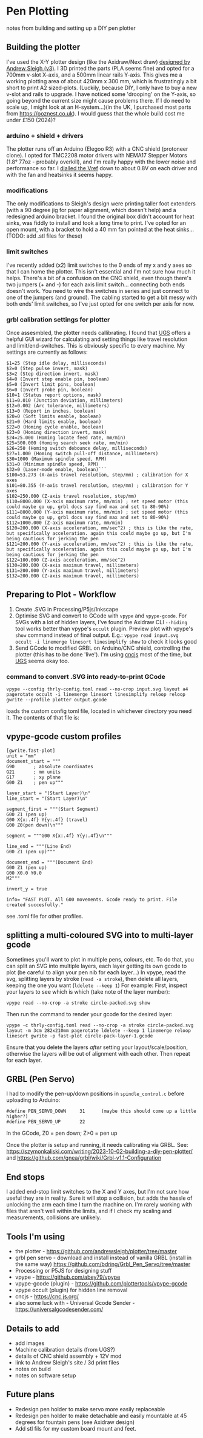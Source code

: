 # Pen Plotting

notes from building and setting up a DIY pen plotter

## Building the plotter

I've used the X-Y plotter design (like the Axidraw/Next draw) [designed by Andrew Sleigh (v3)](https://andrewsleigh.github.io/plotter/). I 3D printed the parts (PLA seems fine) and opted for a 700mm v-slot X-axis, and a 500mm linear rails Y-axis. This gives me a working plotting area of about 420mm x 300 mm, which is frustratingly a bit short to print A2 sized-plots. (Luckily, because DIY, I only have to buy a new v-slot and rails to upgrade. I have noticed some 'drooping' on the Y-axis, so going beyond the current size might cause problems there. If I do need to scale up, I might look at an H-system...)(in the UK, I purchased most parts from <https://ooznest.co.uk>). I would guess that the whole build cost me under £150 (2024)?

### arduino + shield + drivers

The plotter runs off an Arduino (Elegoo R3) with a CNC shield (protoneer clone). I opted for TMC2208 motor drivers with NEMA17 Stepper Motors (1.8° 77oz - probably overkill), and I'm really happy with the lower noise and performance so far. I [dialled the Vref](https://all3dp.com/2/vref-calculator-tmc2209-tmc2208-a4988/) down to about 0.8V on each driver and with the fan and heatsinks it seems happy.

### modifications

The only modifications to Sleigh's design were printing taller foot extenders (with a 90 degree jig for paper alignment, which doesn't help) and a redesigned arduino bracket. I found the original box didn't account for heat sinks, was fiddly to install and took a long time to print. I've opted for an open mount, with a bracket to hold a 40 mm fan pointed at the heat sinks... (TODO: add .stl files for these)

### limit switches

I've recently added (x2) limit switches to the 0 ends of my x and y axes so that I can home the plotter. This isn't essential and I'm not sure how much it helps. There's a bit of a confusion on the CNC shield, even though there's two jumpers (+ and -) for each axis limit switch... connecting both ends doesn't work. You need to wire the switches in series and just connect to one of the jumpers (and ground). The cabling started to get a bit messy with both ends' limit switches, so I've just opted for one switch per axis for now.

### grbl calibration settings for plotter

Once assesmbled, the plotter needs callibrating. I found that [UGS](https://winder.github.io/ugs_website/) offers a helpful GUI wizard for calculating and setting things like travel resolution and limit/end-switches. This is obviously specific to every machine. My settings are currently as follows:

```$0=10 (Step pulse time, microseconds)
$1=25 (Step idle delay, milliseconds)
$2=0 (Step pulse invert, mask)
$3=2 (Step direction invert, mask)
$4=0 (Invert step enable pin, boolean)
$5=0 (Invert limit pins, boolean)
$6=0 (Invert probe pin, boolean)
$10=1 (Status report options, mask)
$11=0.010 (Junction deviation, millimeters)
$12=0.002 (Arc tolerance, millimeters)
$13=0 (Report in inches, boolean)
$20=0 (Soft limits enable, boolean)
$21=0 (Hard limits enable, boolean)
$22=0 (Homing cycle enable, boolean)
$23=0 (Homing direction invert, mask)
$24=25.000 (Homing locate feed rate, mm/min)
$25=500.000 (Homing search seek rate, mm/min)
$26=250 (Homing switch debounce delay, milliseconds)
$27=1.000 (Homing switch pull-off distance, millimeters)
$30=1000 (Maximum spindle speed, RPM)
$31=0 (Minimum spindle speed, RPM)
$32=0 (Laser-mode enable, boolean)```
$100=53.273 (X-axis travel resolution, step/mm) ; calibration for X axes
$101=80.355 (Y-axis travel resolution, step/mm) ; calibration for Y axes
$102=250.000 (Z-axis travel resolution, step/mm)
$110=8000.000 (X-axis maximum rate, mm/min) ; set speed motor (this could maybe go up, grbl docs say find max and set to 80-90%)
$111=8000.000 (Y-axis maximum rate, mm/min) ; set speed motor (this could maybe go up, grbl docs say find max and set to 80-90%)
$112=1000.000 (Z-axis maximum rate, mm/min)
$120=200.000 (X-axis acceleration, mm/sec^2) ; this is like the rate, but specifically acceleration. again this could maybe go up, but I'm being cautious for jerking the pen
$121=200.000 (Y-axis acceleration, mm/sec^2) ; this is like the rate, but specifically acceleration. again this could maybe go up, but I'm being cautious for jerking the pen
$122=100.000 (Z-axis acceleration, mm/sec^2)
$130=200.000 (X-axis maximum travel, millimeters)
$131=200.000 (Y-axis maximum travel, millimeters)
$132=200.000 (Z-axis maximum travel, millimeters)
```

## Preparing to Plot - Workflow

1. Create .SVG in Processing/P5js/Inkscape
2. Optimise SVG and convert to GCode with `vpype` and `vpype-gcode`. For SVGs with a lot of hidden layers, I've found the Axidraw CLI `--hiding` tool works better than vpype's `occult` plugin.
   Preview plot with vpype's `show` command instead of final output. E.g.: `vpype read input.svg occult -i linemerge linesort linesimplify show` to check it looks good
4. Send GCode to modified GRBL on Arduino/CNC shield, controlling the plotter (this has to be done 'live'). I'm using [cncjs](https://cnc.js.org/) most of the time, but [UGS](https://winder.github.io/ugs_website/) seems okay too.

### command to convert .SVG into ready-to-print GCode

`vpype --config thrly-config.toml read --no-crop input.svg layout a4 pagerotate occult -i linemerge linesort linesimplify reloop reloop gwrite --profile plotter output.gcode`

loads the custom config toml file, located in whichever directory you need it. The contents of that file is:

## vpype-gcode custom profiles
```
[gwrite.fast-plot]
unit = "mm"
document_start = """
G90       ; absolute coordinates
G21       ; mm units
G17       ; xy plane
G00 Z1    ; pen up"""

layer_start = "(Start Layer)\n"
line_start = "(Start Layer)\n"

segment_first = """(Start Segment)
G00 Z1 (pen up)
G00 X{x:.4f} Y{y:.4f} (travel)
G00 Z0(pen down)\n"""

segment = """G00 X{x:.4f} Y{y:.4f}\n"""

line_end = """(Line End)
G00 Z1 (pen up)"""

document_end = """(Document End)
G00 Z1 (pen up)
G00 X0.0 Y0.0
M2"""

invert_y = true

info= "FAST PLOT. All G00 movements. Gcode ready to print. File created succesfully."
```
see .toml file for other profiles.

## splitting a multi-coloured SVG into to multi-layer gcode
Sometimes you'll want to plot in multiple pens, colours, etc. To do that, you can split an SVG into multiple layers, each layer getting its own gcode to plot (be careful to align your pen nib for each layer...)
In vpype, read the svg, splitting layers by stroke (`read -a stroke`), then delete all layers, keeping the one you want (`ldelete --keep 1`)
For example:
 First, inspect your layers to see which is which (take note of the layer number):
 
 `vpype read --no-crop -a stroke circle-packed.svg show`
 
 Then run the command to render your gcode for the desired layer:
 
 `vpype -c thrly-config.toml read --no-crop -a stroke circle-packed.svg layout -m 3cm 282x210mm pagerotate ldelete --keep 1 linemerge reloop linesort gwrite -p fast-plot circle-pack-layer-1.gcode`
 
 Ensure that you delete the layers _after_ setting your layout/scale/position, otherwise the layers will be out of alignment with each other.
 Then repeat for each layer.

## GRBL (Pen Servo)

I had to modify the pen-up/down positions in `spindle_control.c` before uploading to Arduino:

```
#define PEN_SERVO_DOWN     31      (maybe this should come up a little higher?)
#define PEN_SERVO_UP       22
```

In the GCode, Z0 = pen down; Z>0 = pen up

Once the plotter is setup and running, it needs calibrating via GRBL. See: <https://szymonkaliski.com/writing/2023-10-02-building-a-diy-pen-plotter/> and <https://github.com/gnea/grbl/wiki/Grbl-v1.1-Configuration>

## End stops
I added end-stop limit switches to the X and Y axes, but I'm not sure how useful they are in reality. Sure it will stop a collision, but adds the hassle of unlocking the arm each time I turn the machine on. I'm rarely working with files that aren't well within the limits, and if I check my scaling and measurements, collisions are unlikely.

## Tools I'm using

- the plotter -  <https://github.com/andrewsleigh/plotter/tree/master>
- grbl pen servo - download and install instead of vanilla GRBL (install in the same way) <https://github.com/bdring/Grbl_Pen_Servo/tree/master>
- Processing or P5JS for designing stuff
- vpype - <https://github.com/abey79/vpype>
- vpype-gcode (plugin) - <https://github.com/plottertools/vpype-gcode>
- vpype occult (plugin) for hidden line removal
- cncjs - <https://cnc.js.org/>
- also some luck with - Universal Gcode Sender - <https://universalgcodesender.com/>


## Details to add

- add images
- Machine calibration details (from UGS?)
- details of CNC shield assembly + 12V mod
- link to Andrew Sleigh's site / 3d print files
- notes on build
- notes on software setup

## Future plans

- Redesign pen holder to make servo more easily replaceable
- Redesign pen holder to make detachable and easily mountable at 45 degrees for fountain pens (see Axidraw design)
- Add stl fils for my custom board mount and feet.

